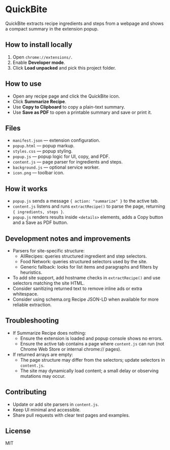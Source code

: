 # QuickBite

QuickBite extracts recipe ingredients and steps from a webpage and shows a compact summary in the extension popup.

## How to install locally

1. Open `chrome://extensions/`.
2. Enable **Developer mode**.
3. Click **Load unpacked** and pick this project folder.

## How to use

- Open any recipe page and click the QuickBite icon.
- Click **Summarize Recipe**.
- Use **Copy to Clipboard** to copy a plain-text summary.
- Use **Save as PDF** to open a printable summary and save or print it.

## Files

- `manifest.json` — extension configuration.
- `popup.html` — popup markup.
- `styles.css` — popup styling.
- `popup.js` — popup logic for UI, copy, and PDF.
- `content.js` — page parser for ingredients and steps.
- `background.js` — optional service worker.
- `icon.png` — toolbar icon.

## How it works

- `popup.js` sends a message `{ action: "summarize" }` to the active tab.
- `content.js` listens and runs `extractRecipe()` to parse the page, returning `{ ingredients, steps }`.
- `popup.js` renders results inside `<details>` elements, adds a Copy button and a Save as PDF button.

## Development notes and improvements

- Parsers for site-specific structure:
  - AllRecipes: queries structured ingredient and step selectors.
  - Food Network: queries structured selectors used by the site.
  - Generic fallback: looks for list items and paragraphs and filters by heuristics.
- To add site support, add hostname checks in `extractRecipe()` and use selectors matching the site HTML.
- Consider sanitizing returned text to remove inline ads or extra whitespace.
- Consider using schema.org Recipe JSON-LD when available for more reliable extraction.

## Troubleshooting

- If Summarize Recipe does nothing:
  - Ensure the extension is loaded and popup console shows no errors.
  - Ensure the active tab contains a page where `content.js` can run (not Chrome Web Store or internal chrome:// pages).
- If returned arrays are empty:
  - The page structure may differ from the selectors; update selectors in `content.js`.
  - The site may dynamically load content; a small delay or observing mutations may occur.

## Contributing

- Update or add site parsers in `content.js`.
- Keep UI minimal and accessible.
- Share pull requests with clear test pages and examples.

## License

MIT
